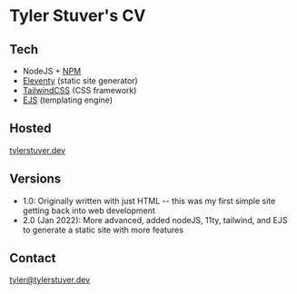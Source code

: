# Tyler Stuver's CV

## Tech

- NodeJS + [NPM](https://www.npmjs.com/)
- [Eleventy](https://www.11ty.dev/) (static site generator)
- [TailwindCSS](https://tailwindcss.com/) (CSS framework)
- [EJS](https://ejs.co/#promo) (templating engine)

## Hosted
[tylerstuver.dev](https://www.tylerstuver.dev)

## Versions

- 1.0: Originally written with just HTML -- this was my first simple site getting back into web development
- 2.0 (Jan 2022): More advanced, added nodeJS, 11ty, tailwind, and EJS to generate a static site with more features

## Contact
[tyler@tylerstuver.dev](mailto:tyler@tylerstuver.dev)
